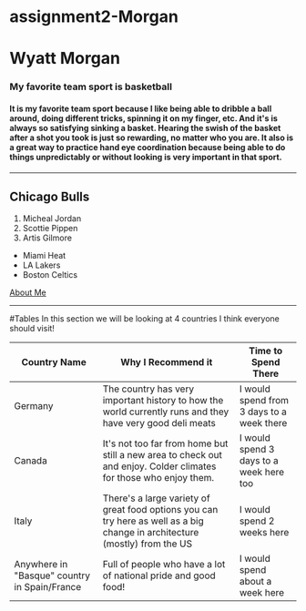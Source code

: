 # assignment2-Morgan
# Wyatt Morgan
### My favorite team sport is basketball
#### It is my favorite team sport because I like being able to dribble a ball around, doing different **tricks**, spinning it on my finger, etc. And it's is always so satisfying sinking a basket. Hearing the swish of the basket after a shot you took is just so **rewarding**, no matter who you are. It also is a great way to practice hand eye coordination because being able to do things unpredictably or without looking is very important in that sport.

---

## Chicago Bulls
1. Micheal Jordan
2. Scottie Pippen
3. Artis Gilmore
* Miami Heat
* LA Lakers
* Boston Celtics

[About Me](AboutMe.md)


---

#Tables
In this section we will be looking at 4 countries I think everyone should visit!

| Country Name | Why I Recommend it | Time to Spend There |
| --- | --- | --- |
| Germany | The country has very important history to how the world currently runs and they have very good deli meats | I would spend from 3 days to a week there |
| Canada | It's not too far from home but still a new area to check out and enjoy. Colder climates for those who enjoy them. | I would spend 3 days to a week here too |
| Italy | There's a large variety of great food options you can try here as well as a big change in architecture (mostly) from the US | I would spend 2 weeks here |
| Anywhere in "Basque" country in Spain/France | Full of people who have a lot of national pride and good food! | I would spend about a week here |
